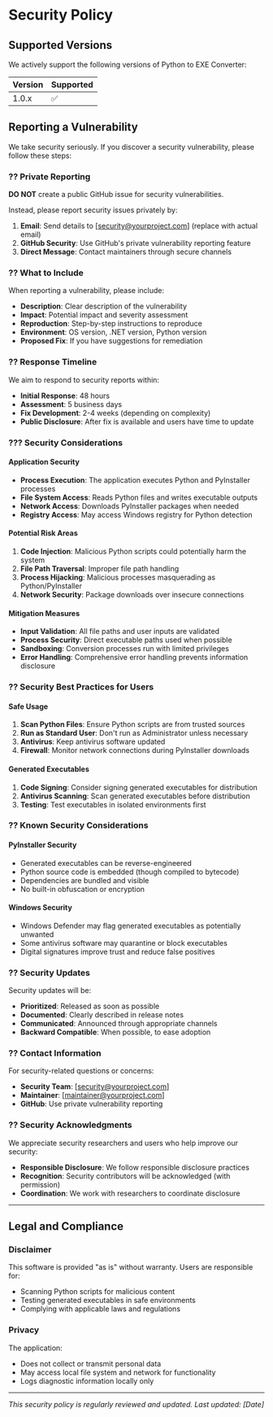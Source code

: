 # Security Policy

## Supported Versions

We actively support the following versions of Python to EXE Converter:

| Version | Supported          |
| ------- | ------------------ |
| 1.0.x   | :white_check_mark: |

## Reporting a Vulnerability

We take security seriously. If you discover a security vulnerability, please follow these steps:

### ?? Private Reporting

**DO NOT** create a public GitHub issue for security vulnerabilities.

Instead, please report security issues privately by:

1. **Email**: Send details to [security@yourproject.com] (replace with actual email)
2. **GitHub Security**: Use GitHub's private vulnerability reporting feature
3. **Direct Message**: Contact maintainers through secure channels

### ?? What to Include

When reporting a vulnerability, please include:

- **Description**: Clear description of the vulnerability
- **Impact**: Potential impact and severity assessment
- **Reproduction**: Step-by-step instructions to reproduce
- **Environment**: OS version, .NET version, Python version
- **Proposed Fix**: If you have suggestions for remediation

### ?? Response Timeline

We aim to respond to security reports within:

- **Initial Response**: 48 hours
- **Assessment**: 5 business days
- **Fix Development**: 2-4 weeks (depending on complexity)
- **Public Disclosure**: After fix is available and users have time to update

### ??? Security Considerations

#### Application Security
- **Process Execution**: The application executes Python and PyInstaller processes
- **File System Access**: Reads Python files and writes executable outputs
- **Network Access**: Downloads PyInstaller packages when needed
- **Registry Access**: May access Windows registry for Python detection

#### Potential Risk Areas
1. **Code Injection**: Malicious Python scripts could potentially harm the system
2. **File Path Traversal**: Improper file path handling
3. **Process Hijacking**: Malicious processes masquerading as Python/PyInstaller
4. **Network Security**: Package downloads over insecure connections

#### Mitigation Measures
- **Input Validation**: All file paths and user inputs are validated
- **Process Security**: Direct executable paths used when possible
- **Sandboxing**: Conversion processes run with limited privileges
- **Error Handling**: Comprehensive error handling prevents information disclosure

### ?? Security Best Practices for Users

#### Safe Usage
1. **Scan Python Files**: Ensure Python scripts are from trusted sources
2. **Run as Standard User**: Don't run as Administrator unless necessary
3. **Antivirus**: Keep antivirus software updated
4. **Firewall**: Monitor network connections during PyInstaller downloads

#### Generated Executables
1. **Code Signing**: Consider signing generated executables for distribution
2. **Antivirus Scanning**: Scan generated executables before distribution
3. **Testing**: Test executables in isolated environments first

### ?? Known Security Considerations

#### PyInstaller Security
- Generated executables can be reverse-engineered
- Python source code is embedded (though compiled to bytecode)
- Dependencies are bundled and visible
- No built-in obfuscation or encryption

#### Windows Security
- Windows Defender may flag generated executables as potentially unwanted
- Some antivirus software may quarantine or block executables
- Digital signatures improve trust and reduce false positives

### ?? Security Updates

Security updates will be:
- **Prioritized**: Released as soon as possible
- **Documented**: Clearly described in release notes
- **Communicated**: Announced through appropriate channels
- **Backward Compatible**: When possible, to ease adoption

### ?? Contact Information

For security-related questions or concerns:

- **Security Team**: [security@yourproject.com]
- **Maintainer**: [maintainer@yourproject.com]
- **GitHub**: Use private vulnerability reporting

### ?? Security Acknowledgments

We appreciate security researchers and users who help improve our security:

- **Responsible Disclosure**: We follow responsible disclosure practices
- **Recognition**: Security contributors will be acknowledged (with permission)
- **Coordination**: We work with researchers to coordinate disclosure

---

## Legal and Compliance

### Disclaimer
This software is provided "as is" without warranty. Users are responsible for:
- Scanning Python scripts for malicious content
- Testing generated executables in safe environments
- Complying with applicable laws and regulations

### Privacy
The application:
- Does not collect or transmit personal data
- May access local file system and network for functionality
- Logs diagnostic information locally only

---

*This security policy is regularly reviewed and updated. Last updated: [Date]*